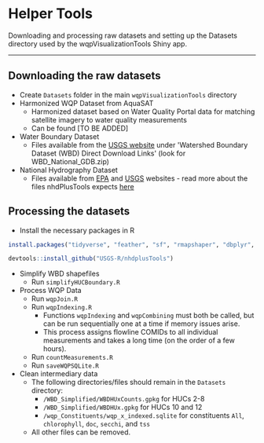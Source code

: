 # Helper Tools

Downloading and processing raw datasets and setting up the Datasets directory used by the wqpVisualizationTools Shiny app.

---

## Downloading the raw datasets
- Create `Datasets` folder in the main `wqpVisualizationTools` directory
- Harmonized WQP Dataset from AquaSAT
  - Harmonized dataset based on Water Quality Portal data for matching satellite imagery to water quality measurements
  - Can be found [TO BE ADDED]
- Water Boundary Dataset
  - Files available from the [USGS website](https://www.usgs.gov/core-science-systems/ngp/national-hydrography/access-national-hydrography-products) under 'Watershed Boundary Dataset (WBD) Direct Download Links' (look for WBD_National_GDB.zip)
- National Hydrography Dataset
  - Files available from [EPA](https://www.epa.gov/waterdata/nhdplus-national-data) and [USGS](https://www.usgs.gov/core-science-systems/ngp/national-hydrography/access-national-hydrography-products) websites - read more about the files nhdPlusTools expects [here](https://github.com/USGS-R/nhdplusTools)

## Processing the datasets
- Install the necessary packages in R
```R
install.packages("tidyverse", "feather", "sf", "rmapshaper", "dbplyr", "devtools")

devtools::install_github("USGS-R/nhdplusTools")
```
- Simplify WBD shapefiles
  - Run `simplifyHUCBoundary.R`
- Process WQP Data
  - Run `wqpJoin.R`
  - Run `wqpIndexing.R`
    - Functions `wqpIndexing` and `wqpCombining` must both be called, but can be run sequentially one at a time if memory issues arise.
    - This process assigns flowline COMIDs to all individual measurements and takes a long time (on the order of a few hours).
  - Run `countMeasurements.R`
  - Run `saveWQPSQLite.R`
- Clean intermediary data
  - The following directories/files should remain in the `Datasets` directory:
    - `/WBD_Simplified/WBDHUxCounts.gpkg` for HUCs 2-8
    - `/WBD_Simplified/WBDHUx.gpkg` for HUCs 10 and 12
    - `/wqp_Constituents/wqp_x_indexed.sqlite` for constituents `All`, `chlorophyll`, `doc`, `secchi`, and `tss`
  - All other files can be removed.
